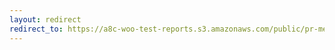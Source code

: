 ```yaml
---
layout: redirect
redirect_to: https://a8c-woo-test-reports.s3.amazonaws.com/public/pr-merge/41969/api/index.html
---
```

